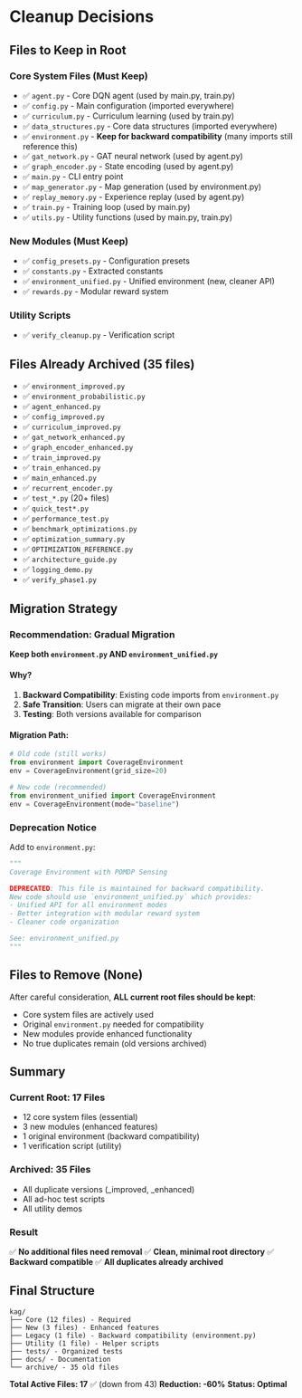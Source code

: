 # Cleanup Decisions

## Files to Keep in Root

### Core System Files (Must Keep)
- ✅ `agent.py` - Core DQN agent (used by main.py, train.py)
- ✅ `config.py` - Main configuration (imported everywhere)
- ✅ `curriculum.py` - Curriculum learning (used by train.py)
- ✅ `data_structures.py` - Core data structures (imported everywhere)
- ✅ `environment.py` - **Keep for backward compatibility** (many imports still reference this)
- ✅ `gat_network.py` - GAT neural network (used by agent.py)
- ✅ `graph_encoder.py` - State encoding (used by agent.py)
- ✅ `main.py` - CLI entry point
- ✅ `map_generator.py` - Map generation (used by environment.py)
- ✅ `replay_memory.py` - Experience replay (used by agent.py)
- ✅ `train.py` - Training loop (used by main.py)
- ✅ `utils.py` - Utility functions (used by main.py, train.py)

### New Modules (Must Keep)
- ✅ `config_presets.py` - Configuration presets
- ✅ `constants.py` - Extracted constants
- ✅ `environment_unified.py` - Unified environment (new, cleaner API)
- ✅ `rewards.py` - Modular reward system

### Utility Scripts
- ✅ `verify_cleanup.py` - Verification script

## Files Already Archived (35 files)
- ✅ `environment_improved.py`
- ✅ `environment_probabilistic.py`
- ✅ `agent_enhanced.py`
- ✅ `config_improved.py`
- ✅ `curriculum_improved.py`
- ✅ `gat_network_enhanced.py`
- ✅ `graph_encoder_enhanced.py`
- ✅ `train_improved.py`
- ✅ `train_enhanced.py`
- ✅ `main_enhanced.py`
- ✅ `recurrent_encoder.py`
- ✅ `test_*.py` (20+ files)
- ✅ `quick_test*.py`
- ✅ `performance_test.py`
- ✅ `benchmark_optimizations.py`
- ✅ `optimization_summary.py`
- ✅ `OPTIMIZATION_REFERENCE.py`
- ✅ `architecture_guide.py`
- ✅ `logging_demo.py`
- ✅ `verify_phase1.py`

## Migration Strategy

### Recommendation: Gradual Migration
**Keep both `environment.py` AND `environment_unified.py`**

#### Why?
1. **Backward Compatibility**: Existing code imports from `environment.py`
2. **Safe Transition**: Users can migrate at their own pace
3. **Testing**: Both versions available for comparison

#### Migration Path:
```python
# Old code (still works)
from environment import CoverageEnvironment
env = CoverageEnvironment(grid_size=20)

# New code (recommended)
from environment_unified import CoverageEnvironment
env = CoverageEnvironment(mode="baseline")
```

### Deprecation Notice

Add to `environment.py`:
```python
"""
Coverage Environment with POMDP Sensing

DEPRECATED: This file is maintained for backward compatibility.
New code should use `environment_unified.py` which provides:
- Unified API for all environment modes
- Better integration with modular reward system
- Cleaner code organization

See: environment_unified.py
"""
```

## Files to Remove (None)

After careful consideration, **ALL current root files should be kept**:
- Core system files are actively used
- Original `environment.py` needed for compatibility
- New modules provide enhanced functionality
- No true duplicates remain (old versions archived)

## Summary

### Current Root: 17 Files
- 12 core system files (essential)
- 3 new modules (enhanced features)
- 1 original environment (backward compatibility)
- 1 verification script (utility)

### Archived: 35 Files
- All duplicate versions (_improved, _enhanced)
- All ad-hoc test scripts
- All utility demos

### Result
✅ **No additional files need removal**
✅ **Clean, minimal root directory**
✅ **Backward compatible**
✅ **All duplicates already archived**

## Final Structure

```
kag/
├── Core (12 files) - Required
├── New (3 files) - Enhanced features
├── Legacy (1 file) - Backward compatibility (environment.py)
├── Utility (1 file) - Helper scripts
├── tests/ - Organized tests
├── docs/ - Documentation
└── archive/ - 35 old files
```

**Total Active Files: 17** ✅ (down from 43)
**Reduction: -60%**
**Status: Optimal**
